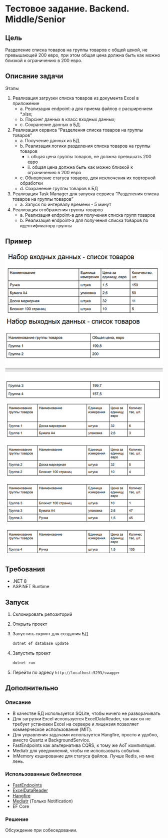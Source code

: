 # Тестовое задание. Backend. Middle/Senior

## Цель
Разделение списка товаров на группы товаров с общей ценой, не превышающей 200 евро, при этом
общая цена должна быть как можно близкой к ограничению в 200 евро.

## Описание задачи
Этапы
1. Реализация загрузки списка товаров из документа Excel в приложение
   - a. Реализация endpoint-а для приема файлов с расширением *.xlsx;
   - b. Парсинг данных в класс входных данных;
   - c. Сохранение данных в БД.
2. Реализация сервиса “Разделения списка товаров на группы товаров”
   - a. Получение данных из БД
   - b. Реализация логики разделения списка товаров на группы товаров
     - i. общая цена группы товаров, не должна превышать 200 евро
     - ii. общая цена должна быть как можно близкой к ограничению в 200 евро
   - c. Обновление статуса товаров, для исключения их повторной обработки
   - d. Сохранение группы товаров в БД
3. Реализация Task Manager для запуска сервиса “Разделения списка товаров на группы
   товаров”
   - a. Запуск по интервалу времени - 5 минут
4. Реализация отображения группы товаров
   - a. Реализация endpoint-а для получения списка групп товаров
   - b. Реализация endpoint-а для получения списка товаров по идентификатору группы

## Пример
![input data excel](imgs/input_data.png "Sample input data")
\
![output data database](imgs/output_data.png "Sample output in database")
\
![output data api request](imgs/output_details.png "Sample output data details in api request")

## Требования

- .NET 8
- ASP.NET Runtime

## Запуск

1. Склонировать репозиторий
2. Открыть проект
3. Запустить скрипт для создания БД

   ```bash
   dotnet ef database update
   ```

4. Запустить проект

   ```bash
   dotnet run
   ```

5. Перейти по адресу `http://localhost:5293/swagger`

## Дополнительно

### Описание

- В качестве БД используется SQLite, чтобы ничего не разворачивать
- Для загрузки Excel используется ExcelDataReader, так как он не требует установки Excel на сервере и лицензия позволяет коммерческое использование (MIT).
- Для управления задачами используется Hangfire, просто и удобно, вместо Quartz и BackgroundService.
- FastEndpoints как альтернатива CQRS, к тому же AoT компиляция.
- Mediatr для уведомлений, чтобы не использовать события.
- InMemory кэширование для статуса файлов. Лучше Redis, но мне лень.

### Использованные библиотеки

- [FastEndpoints](https://fast-endpoints.com/)
- [ExcelDataReader](https://github.com/ExcelDataReader/ExcelDataReader)
- [Hangfire](https://www.hangfire.io/)
- [Mediatr](https://github.com/jbogard/MediatR) (Только Notification)
- EF Core

### Решение

Обсуждение при собеседовании.
